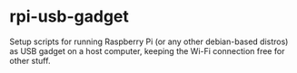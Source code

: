 # rpi-usb-gadget
Setup scripts for running Raspberry Pi (or any other debian-based distros) as USB gadget on a host computer, keeping the Wi-Fi connection free for other stuff. 
